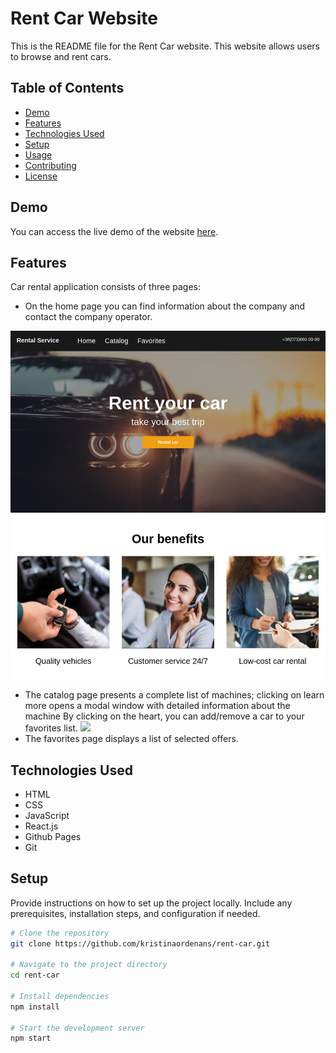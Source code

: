# Rent Car Website

This is the README file for the Rent Car website. This website allows users to browse and rent cars.

## Table of Contents

- [Demo](#demo)
- [Features](#features)
- [Technologies Used](#technologies-used)
- [Setup](#setup)
- [Usage](#usage)
- [Contributing](#contributing)
- [License](#license)

## Demo

You can access the live demo of the website [here](https://kristinaordenans.github.io/rent-car/).

## Features

Car rental application consists of three pages:
- On the home page you can find information about the company and contact the company operator.

![](HomePage.jpg)
- The catalog page presents a complete list of machines; clicking on learn more opens a modal window with detailed information about the machine
By clicking on the heart, you can add/remove a car to your favorites list.
![](Catalog.png)
- The favorites page displays a list of selected offers.

## Technologies Used

- HTML
- CSS
- JavaScript
- React.js
- Github Pages
- Git

## Setup

Provide instructions on how to set up the project locally. Include any prerequisites, installation steps, and configuration if needed.

```bash
# Clone the repository
git clone https://github.com/kristinaordenans/rent-car.git

# Navigate to the project directory
cd rent-car

# Install dependencies
npm install

# Start the development server
npm start
